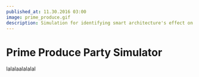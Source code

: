 ```yaml
---
published_at: 11.30.2016 03:00
image: prime_produce.gif
description: Simulation for identifying smart architecture's effect on social dynamics
---
```


# Prime Produce Party Simulator

lalalaalalalal

